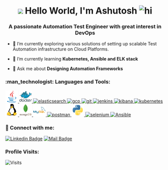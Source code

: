 <h1 align="center"><img src="https://github.com/TheDudeThatCode/TheDudeThatCode/blob/master/Assets/Developer.gif" width="45px"> Hello World, I'm Ashutosh <img src="https://user-images.githubusercontent.com/1303154/88677602-1635ba80-d120-11ea-84d8-d263ba5fc3c0.gif" width="28px" alt="hi">
</h1>

<h3 align="center">A passionate Automation Test Engineer with great interest in DevOps</h3>


- 🔭 I’m currently exploring various solutions of setting up scalable Test Automation infrastructure on Cloud Platforms.

- 🌱 I’m currently learning **Kubernetes, Ansible and ELK stack**

- 💬 Ask me about **Designing Automation Frameworks**


<h3 align="left"><b>:man_technologist: Languages and Tools:</b></h3>
<p align="left"> <a href="https://www.java.com" target="_blank"> <img src="https://raw.githubusercontent.com/devicons/devicon/master/icons/java/java-original.svg" alt="java" width="40" height="40"/> </a><a href="https://www.docker.com/" target="_blank"> <img src="https://raw.githubusercontent.com/devicons/devicon/master/icons/docker/docker-original-wordmark.svg" alt="docker" width="40" height="40"/> </a> <a href="https://www.elastic.co" target="_blank"> <img src="https://www.vectorlogo.zone/logos/elastic/elastic-icon.svg" alt="elasticsearch" width="40" height="40"/> </a> <a href="https://cloud.google.com" target="_blank"> <img src="https://www.vectorlogo.zone/logos/google_cloud/google_cloud-icon.svg" alt="gcp" width="40" height="40"/> </a> <a href="https://git-scm.com/" target="_blank"> <img src="https://www.vectorlogo.zone/logos/git-scm/git-scm-icon.svg" alt="git" width="40" height="40"/> </a> <a href="https://www.jenkins.io" target="_blank"> <img src="https://www.vectorlogo.zone/logos/jenkins/jenkins-icon.svg" alt="jenkins" width="40" height="40"/> </a> <a href="https://www.elastic.co/kibana" target="_blank"> <img src="https://www.vectorlogo.zone/logos/elasticco_kibana/elasticco_kibana-icon.svg" alt="kibana" width="40" height="40"/> </a> <a href="https://kubernetes.io" target="_blank"> <img src="https://www.vectorlogo.zone/logos/kubernetes/kubernetes-icon.svg" alt="kubernetes" width="40" height="40"/> </a> <a href="https://www.linux.org/" target="_blank"> <img src="https://raw.githubusercontent.com/devicons/devicon/master/icons/linux/linux-original.svg" alt="linux" width="40" height="40"/> </a> <a href="https://www.mongodb.com/" target="_blank"> <img src="https://raw.githubusercontent.com/devicons/devicon/master/icons/mongodb/mongodb-original-wordmark.svg" alt="mongodb" width="40" height="40"/> </a> <a href="https://www.mysql.com/" target="_blank"> <img src="https://raw.githubusercontent.com/devicons/devicon/master/icons/mysql/mysql-original-wordmark.svg" alt="mysql" width="40" height="40"/> </a> <a href="https://postman.com" target="_blank"> <img src="https://www.vectorlogo.zone/logos/getpostman/getpostman-icon.svg" alt="postman" width="40" height="40"/> </a> <a href="https://www.python.org" target="_blank"> <img src="https://raw.githubusercontent.com/devicons/devicon/master/icons/python/python-original.svg" alt="python" width="40" height="40"/> </a> <a href="https://www.selenium.dev" target="_blank"> <img src="https://raw.githubusercontent.com/detain/svg-logos/780f25886640cef088af994181646db2f6b1a3f8/svg/selenium-logo.svg" alt="selenium" width="40" height="40"/> </a> <a href="https://www.ansible.com" target="_blank"> <img src="ansible.svg" alt="Ansible" width="40" height="40"/> </a></p>



<h3 align="left"><b>📧 Connect with me:</b></h3>

[![Linkedin Badge](https://img.shields.io/badge/-ashu--shukla-0e76a8?style=flat&labelColor=0e76a8&logo=linkedin&logoColor=white)](https://www.linkedin.com/in/ashu-shukla/) 
[![Mail Badge](https://img.shields.io/badge/-ashu9632shukla-c0392b?style=flat&labelColor=c0392b&logo=gmail&logoColor=white)](mailto:ashu9632shukla@gmail.com)

<!--
<p align="center">
  <img src="https://visitor-badge.glitch.me/badge?page_id=ashu9632.ashu9632"></img>
</p>
-->

<h3 align="left"><b>Profile Visits: </b></h3>



![Visits](https://visitor-badge.glitch.me/badge?page_id=ashu9632.ashu9632)
